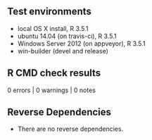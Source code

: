 ## Test environments
* local OS X install, R 3.5.1
* ubuntu 14.04 (on travis-ci), R 3.5.1
* Windows Server 2012 (on appveyor), R 3.5.1
* win-builder (devel and release)

## R CMD check results
0 errors | 0 warnings | 0 notes

## Reverse Dependencies 
* There are no reverse dependencies.



